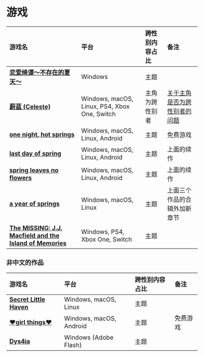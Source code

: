 # 游戏

| 游戏名 | 平台 | 跨性别内容占比 | 备注 |
| :--- | :--- | :--- | :--- |
| [**恋爱绮谭～不存在的夏天～**](https://store.steampowered.com/app/1345740/_/) | Windows | 主题 |  |
| [**蔚蓝 (Celeste)**](http://www.celestegame.com/) | Windows, macOS, Linux, PS4, Xbox One, Switch | 主角为跨性别者 | [关于主角是否为跨性别者的问题](https://zh.wikipedia.org/wiki/蔚藍_(遊戲)#后续反响) |
| [**one night, hot springs**](https://npckc.itch.io/one-night-hot-springs#cwseen) | Windows, macOS, Linux, Android | 主题 | 免费游戏 |
| [**last day of spring**](https://npckc.itch.io/last-day-of-spring#cwseen) | Windows, macOS, Linux, Android | 主题 | 上面的续作 |
| [**spring leaves no flowers**](https://npckc.itch.io/spring-leaves-no-flowers#cwseen) | Windows, macOS, Linux, Android | 主题 | 上面的续作 |
| [**a year of springs**](https://npckc.itch.io/a-year-of-springs) | Windows, macOS, Linux | 主题 | 上面三个作品的合辑外加新章节 |
| [**The MISSING: J.J. Macfield and the Island of Memories**](https://store.steampowered.com/app/842910/The_MISSING_JJ_Macfield_and_the_Island_of_Memories/) | Windows, PS4, Xbox One, Switch | 主题 |  |



### 非中文的作品

| 游戏名 | 平台 | 跨性别内容占比 | 备注 |
| :--- | :--- | :--- | :--- |
| [**Secret Little Haven**](https://ristar.itch.io/secret-little-haven) | Windows, macOS, Linux | 主题 |  |
| [**♥girl things♥**](https://jaystarryart.itch.io/girl-things) | Windows, macOS, Android | 主题 | 免费游戏 |
| [**Dys4ia**](https://zkm.de/en/dys4ia) | Windows \(Adobe Flash\) | 主题 |  |



